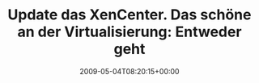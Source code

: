---
retweeted: false
source: <a href="http://twitter.com" rel="nofollow">Twitter Web Client</a>
entities:
  hashtags:
  - text: xen
    indices:
    - '103'
    - '107'
  - text: citrix
    indices:
    - '108'
    - '115'
  symbols: []
  user_mentions: []
  urls: []
display_text_range:
- '0'
- '115'
favorite_count: '0'
id_str: '1694155846'
truncated: false
retweet_count: '0'
id: '1694155846'
created_at: Mon May 04 08:20:15 +0000 2009
favorited: false
full_text: 'Update das XenCenter. Das schöne an der Virtualisierung: Entweder geht
  gleich alles, oder garnix mehr. #xen #citrix'
lang: de
tags:
- xen
- citrix
- pesos/twitter
date: '2009-05-04T08:20:15+00:00'
src: https://twitter.com/bascht/status/1694155846
original_url: https://twitter.com/bascht/status/1694155846
type: twitter_tweet
text: 'Update das XenCenter. Das schöne an der Virtualisierung: Entweder geht gleich
  alles, oder garnix mehr. #xen #citrix'
title: 'Update das XenCenter. Das schöne an der Virtualisierung: Entweder geht '

---